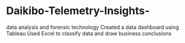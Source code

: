 # Daikibo-Telemetry-Insights-
data analysis and forensic technology  Created a data dashboard using Tableau  Used Excel to classify data and draw business conclusions
